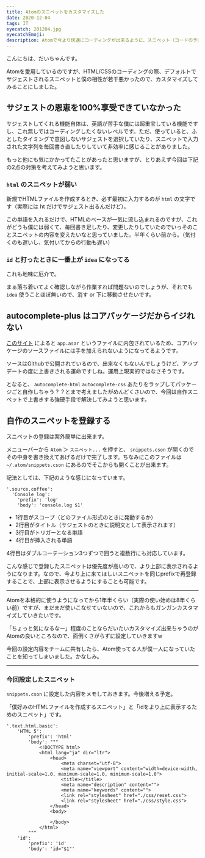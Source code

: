 ```yaml
---
title: Atomのスニペットをカスタマイズした
date: 2020-12-04
tags: IT
eyecatch: 201204.jpg
eyecatchEmoji:
description: Atomで今より快適にコーディングが出来るように、スニペット（コードの予測変換のようなもの）をカスタマイズしてみました！
---
```


こんにちは、だいちゃんです。

Atomを愛用しているのですが、HTML/CSSのコーディングの際、デフォルトでサジェストされるスニペットと僕の相性が若干悪かったので、カスタマイズしてみることにしました。

## サジェストの恩恵を100%享受できていなかった

サジェストしてくれる機能自体は、英語が苦手な僕には超重宝している機能ですし、これ無しではコーディングしたくないレベルです。ただ、使っていると、ふとしたタイミングで意図しないサジェストを選択していたり、スニペットで入力された文字列を毎回書き直したりしていて非効率に感じることがありました。

もっと他にも気にかかってたことがあったと思いますが、とりあえず今回は下記の2点の対策を考えてみようと思います。

### `html` のスニペットが弱い

新規でHTMLファイルを作成するとき、必ず最初に入力するのが `html` の文字です（実際には ht だけでサジェスト出るんだけど）。

この単語を入れるだけで、HTMLのベースが一気に流し込まれるのですが、これがどうも僕には弱くて、毎回書き足したり、変更したりしていたのでいっそのことスニペットの内容を変えたいなと思っていました。半年くらい前から。（気付くのも遅いし、気付いてからの行動も遅い）

### `id` と打ったときに一番上が `idea` になってる

これも地味に厄介で。

まぁ落ち着いてよく確認しながら作業すれば問題ないのでしょうが、それでも `idea` 使うことほぼ無いので、消す or 下に移動させたいです。


## autocomplete-plus はコアパッケージだからイジれない

[このサイト](https://www.366service.com/jp/qa/26c5fc71b7222d93b742303fbe937a3f) によると `app.asar` というファイルに内包されているため、コアパッケージのソースファイルには手を加えられないようになってるようです。

ソースはGithubで公開されているので、出来なくもないんでしょうけど、アップデートの度に上書きされる運命ですしね。運用上現実的ではなさそうです。

となると、 `autocomplete-html` `autocomplete-css` あたりをラップしてパッケージごと自作しちゃう？？とまで考えましたがめんどくさいので、今回は自作スニペットで上書きする強硬手段で解決してみようと思います。

## 自作のスニペットを登録する

スニペットの登録は案外簡単に出来ます。

メニューバーから `Atom` ＞ `スニペット...` を押すと、 `snippets.cson` が開くのでその中身を書き換えてあげるだけで完了します。ちなみにこのファイルは `~/.atom/snippets.cson` にあるのでそこからも開くことが出来ます。

記法としては、下記のような感じになっています。

```
'.source.coffee':
  'Console log':
    'prefix': 'log'
    'body': 'console.log $1'
```

* 1行目がスコープ（どのファイル形式のときに発動するか）
* 2行目がタイトル（サジェストのときに説明文として表示されます）
* 3行目がトリガーとなる単語
* 4行目が挿入される単語

4行目はダブルコーテーション3つずつで囲うと複数行にも対応しています。

こんな感じで登録したスニペットは優先度が高いので、より上部に表示されるようになります。なので、今より上に来てほしいスニペットを同じprefixで再登録することで、上部に表示させるようにすることも可能です。

-----

Atomを本格的に使うようになってから1年半くらい（実際の使い始めは8年くらい前）ですが、まだまだ使いこなせていないので、これからもガンガンカスタマイズしていきたいです。

「ちょっと気になるなー」程度のことならだいたいカスタマイズ出来ちゃうのがAtomの良いところなので、面倒くさがらずに設定していきますw

今回の設定内容をチームに共有したら、Atom使ってる人が僕一人になっていたことを知ってしまいました。かなしみ。

-----

### 今回設定したスニペット

`snippets.cson` に設定した内容をメモしておきます。今後増える予定。

「僕好みのHTMLファイルを作成するスニペット」と「idをより上に表示するためのスニペット」です。

```
'.text.html.basic':
	'HTML 5':
		'prefix': 'html'
		'body': """
			<!DOCTYPE html>
			<html lang="ja" dir="ltr">
				<head>
					<meta charset="utf-8">
					<meta name="viewport" content="width=device-width, initial-scale=1.0, maximum-scale=1.0, minimum-scale=1.0">
					<title></title>
					<meta name="description" content="">
					<meta name="keywords" content="">
					<link rel="stylesheet" href="./css/reset.css">
					<link rel="stylesheet" href="./css/style.css">
				</head>
				<body>

				</body>
			</html>
		"""
	'id':
		'prefix': 'id'
		'body': 'id="$1"'
```
